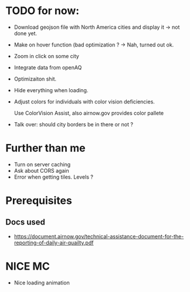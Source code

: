 # TODO for now:
- Download geojson file with North America cities and display it -> not done yet.
- Make on hover function (bad optimization ? -> Nah, turned out ok.
- Zoom in click on some city
- Integrate data from openAQ
- Optimizaiton shit.
- Hide everything when loading.
- Adjust colors for individuals with color vision deficiencies. 

    Use ColorVision Assist, also airnow.gov provides color pallete
- Talk over: should city borders be in there or not ?

# Further than me
- Turn on server caching
- Ask about CORS again
- Error when getting tiles. Levels ?

# Prerequisites

## Docs used
- https://document.airnow.gov/technical-assistance-document-for-the-reporting-of-daily-air-quailty.pdf

# NICE MC
- Nice loading animation
